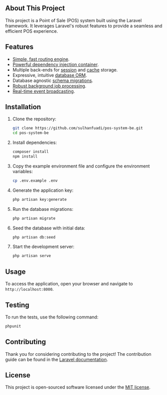 ## About This Project

This project is a Point of Sale (POS) system built using the Laravel framework. It leverages Laravel's robust features to provide a seamless and efficient POS experience.

## Features

-   [Simple, fast routing engine](https://laravel.com/docs/routing).
-   [Powerful dependency injection container](https://laravel.com/docs/container).
-   Multiple back-ends for [session](https://laravel.com/docs/session) and [cache](https://laravel.com/docs/cache) storage.
-   Expressive, intuitive [database ORM](https://laravel.com/docs/eloquent).
-   Database agnostic [schema migrations](https://laravel.com/docs/migrations).
-   [Robust background job processing](https://laravel.com/docs/queues).
-   [Real-time event broadcasting](https://laravel.com/docs/broadcasting).

## Installation

1. Clone the repository:

    ```sh
    git clone https://github.com/sulhanfuadi/pos-system-be.git
    cd pos-system-be
    ```

2. Install dependencies:

    ```sh
    composer install
    npm install
    ```

3. Copy the example environment file and configure the environment variables:

    ```sh
    cp .env.example .env
    ```

4. Generate the application key:

    ```sh
    php artisan key:generate
    ```

5. Run the database migrations:

    ```sh
    php artisan migrate
    ```

6. Seed the database with initial data:

    ```sh
    php artisan db:seed
    ```

7. Start the development server:
    ```sh
    php artisan serve
    ```

## Usage

To access the application, open your browser and navigate to `http://localhost:8000`.

## Testing

To run the tests, use the following command:

```sh
phpunit
```

## Contributing

Thank you for considering contributing to the project! The contribution guide can be found in the [Laravel documentation](https://laravel.com/docs/contributions).

## License

This project is open-sourced software licensed under the [MIT license](https://opensource.org/licenses/MIT).
